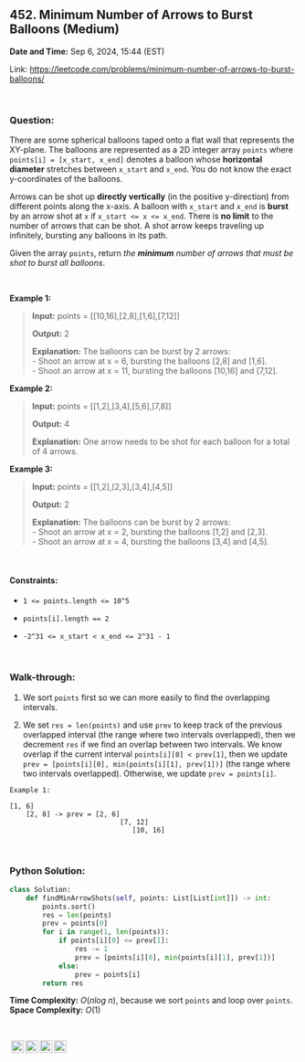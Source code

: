 ## 452. Minimum Number of Arrows to Burst Balloons (Medium)
**Date and Time:** Sep 6, 2024, 15:44 (EST)

Link: https://leetcode.com/problems/minimum-number-of-arrows-to-burst-balloons/

<br>

### Question:
There are some spherical balloons taped onto a flat wall that represents the XY-plane. The balloons are represented as a 2D integer array `points` where `points[i] = [x_start, x_end]` denotes a balloon whose **horizontal diameter** stretches between `x_start` and `x_end`. You do not know the exact y-coordinates of the balloons.

Arrows can be shot up **directly vertically** (in the positive y-direction) from different points along the x-axis. A balloon with `x_start` and `x_end` is **burst** by an arrow shot at `x` if `x_start <= x <= x_end`. There is **no limit** to the number of arrows that can be shot. A shot arrow keeps traveling up infinitely, bursting any balloons in its path.

Given the array `points`, return _the **minimum** number of arrows that must be shot to burst all balloons_.

<br>

**Example 1:**
> **Input:** points = [[10,16],[2,8],[1,6],[7,12]]
> 
> **Output:** 2
>
> **Explanation:** The balloons can be burst by 2 arrows: <br>
> \- Shoot an arrow at x = 6, bursting the balloons [2,8] and [1,6]. <br>
> \- Shoot an arrow at x = 11, bursting the balloons [10,16] and [7,12].

**Example 2:**
> **Input:** points = [[1,2],[3,4],[5,6],[7,8]]
> 
> **Output:** 4
>
> **Explanation:** One arrow needs to be shot for each balloon for a total of 4 arrows.

**Example 3:**
> **Input:** points = [[1,2],[2,3],[3,4],[4,5]]
> 
> **Output:** 2
>
> **Explanation:** The balloons can be burst by 2 arrows: <br>
> \- Shoot an arrow at x = 2, bursting the balloons [1,2] and [2,3]. <br>
> \- Shoot an arrow at x = 4, bursting the balloons [3,4] and [4,5].

<br>

#### Constraints:
* `1 <= points.length <= 10^5`

* `points[i].length == 2`

* `-2^31 <= x_start < x_end <= 2^31 - 1`

<br>

### Walk-through: 
1. We sort `points` first so we can more easily to find the overlapping intervals.

2. We set `res = len(points)` and use `prev` to keep track of the previous overlapped interval (the range where two intervals overlapped), then we decrement `res` if we find an overlap between two intervals. We know overlap if the current interval `points[i][0] < prev[1]`, then we update `prev = [points[i][0], min(points[i][1], prev[1])]` (the range where two intervals overlapped). Otherwise, we update `prev = points[i]`.

```
Example 1:

[1, 6]
    [2, 8] -> prev = [2, 6]
                           [7, 12]
                              [10, 16]
```

<br>

### Python Solution:
```python
class Solution:
    def findMinArrowShots(self, points: List[List[int]]) -> int:
        points.sort()
        res = len(points)
        prev = points[0]
        for i in range(1, len(points)):
            if points[i][0] <= prev[1]:
                res -= 1
                prev = [points[i][0], min(points[i][1], prev[1])]
            else:
                prev = points[i]
        return res
```
**Time Complexity:** $O(nlog\ n)$, because we sort `points` and loop over `points`. <br>
**Space Complexity:** $O(1)$

<br>

<img style="height:22px!important;margin-left:3px;vertical-align:text-bottom;" src="https://mirrors.creativecommons.org/presskit/icons/cc.svg?ref=chooser-v1" alt="CC BY-NC-SA" title="CC BY-NC-SA"><img style="height:22px!important;margin-left:3px;vertical-align:text-bottom;" src="https://mirrors.creativecommons.org/presskit/icons/by.svg?ref=chooser-v1" alt="BY: credit must be given to the creator" title="BY: credit must be given to the creator"><img style="height:22px!important;margin-left:3px;vertical-align:text-bottom;" src="https://mirrors.creativecommons.org/presskit/icons/nc.svg?ref=chooser-v1" alt="NC: Only noncommercial uses of the work are permitted" title="NC: Only noncommercial uses of the work are permitted"><img style="height:22px!important;margin-left:3px;vertical-align:text-bottom;" src="https://mirrors.creativecommons.org/presskit/icons/sa.svg?ref=chooser-v1" alt="SA: Adaptations must be shared under the same terms" title="SA: Adaptations must be shared under the same terms">